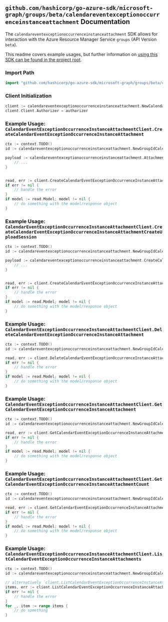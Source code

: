 
## `github.com/hashicorp/go-azure-sdk/microsoft-graph/groups/beta/calendareventexceptionoccurrenceinstanceattachment` Documentation

The `calendareventexceptionoccurrenceinstanceattachment` SDK allows for interaction with the Azure Resource Manager Service `groups` (API Version `beta`).

This readme covers example usages, but further information on [using this SDK can be found in the project root](https://github.com/hashicorp/go-azure-sdk/tree/main/docs).

### Import Path

```go
import "github.com/hashicorp/go-azure-sdk/microsoft-graph/groups/beta/calendareventexceptionoccurrenceinstanceattachment"
```


### Client Initialization

```go
client := calendareventexceptionoccurrenceinstanceattachment.NewCalendarEventExceptionOccurrenceInstanceAttachmentClientWithBaseURI("https://management.azure.com")
client.Client.Authorizer = authorizer
```


### Example Usage: `CalendarEventExceptionOccurrenceInstanceAttachmentClient.CreateCalendarEventExceptionOccurrenceInstanceAttachment`

```go
ctx := context.TODO()
id := calendareventexceptionoccurrenceinstanceattachment.NewGroupIdCalendarEventIdExceptionOccurrenceIdInstanceID("groupIdValue", "eventIdValue", "eventId1Value", "eventId2Value")

payload := calendareventexceptionoccurrenceinstanceattachment.Attachment{
	// ...
}


read, err := client.CreateCalendarEventExceptionOccurrenceInstanceAttachment(ctx, id, payload)
if err != nil {
	// handle the error
}
if model := read.Model; model != nil {
	// do something with the model/response object
}
```


### Example Usage: `CalendarEventExceptionOccurrenceInstanceAttachmentClient.CreateCalendarEventExceptionOccurrenceInstanceAttachmentCreateUploadSession`

```go
ctx := context.TODO()
id := calendareventexceptionoccurrenceinstanceattachment.NewGroupIdCalendarEventIdExceptionOccurrenceIdInstanceID("groupIdValue", "eventIdValue", "eventId1Value", "eventId2Value")

payload := calendareventexceptionoccurrenceinstanceattachment.CreateCalendarEventExceptionOccurrenceInstanceAttachmentCreateUploadSessionRequest{
	// ...
}


read, err := client.CreateCalendarEventExceptionOccurrenceInstanceAttachmentCreateUploadSession(ctx, id, payload)
if err != nil {
	// handle the error
}
if model := read.Model; model != nil {
	// do something with the model/response object
}
```


### Example Usage: `CalendarEventExceptionOccurrenceInstanceAttachmentClient.DeleteCalendarEventExceptionOccurrenceInstanceAttachment`

```go
ctx := context.TODO()
id := calendareventexceptionoccurrenceinstanceattachment.NewGroupIdCalendarEventIdExceptionOccurrenceIdInstanceIdAttachmentID("groupIdValue", "eventIdValue", "eventId1Value", "eventId2Value", "attachmentIdValue")

read, err := client.DeleteCalendarEventExceptionOccurrenceInstanceAttachment(ctx, id)
if err != nil {
	// handle the error
}
if model := read.Model; model != nil {
	// do something with the model/response object
}
```


### Example Usage: `CalendarEventExceptionOccurrenceInstanceAttachmentClient.GetCalendarEventExceptionOccurrenceInstanceAttachment`

```go
ctx := context.TODO()
id := calendareventexceptionoccurrenceinstanceattachment.NewGroupIdCalendarEventIdExceptionOccurrenceIdInstanceIdAttachmentID("groupIdValue", "eventIdValue", "eventId1Value", "eventId2Value", "attachmentIdValue")

read, err := client.GetCalendarEventExceptionOccurrenceInstanceAttachment(ctx, id)
if err != nil {
	// handle the error
}
if model := read.Model; model != nil {
	// do something with the model/response object
}
```


### Example Usage: `CalendarEventExceptionOccurrenceInstanceAttachmentClient.GetCalendarEventExceptionOccurrenceInstanceAttachmentCount`

```go
ctx := context.TODO()
id := calendareventexceptionoccurrenceinstanceattachment.NewGroupIdCalendarEventIdExceptionOccurrenceIdInstanceID("groupIdValue", "eventIdValue", "eventId1Value", "eventId2Value")

read, err := client.GetCalendarEventExceptionOccurrenceInstanceAttachmentCount(ctx, id)
if err != nil {
	// handle the error
}
if model := read.Model; model != nil {
	// do something with the model/response object
}
```


### Example Usage: `CalendarEventExceptionOccurrenceInstanceAttachmentClient.ListCalendarEventExceptionOccurrenceInstanceAttachments`

```go
ctx := context.TODO()
id := calendareventexceptionoccurrenceinstanceattachment.NewGroupIdCalendarEventIdExceptionOccurrenceIdInstanceID("groupIdValue", "eventIdValue", "eventId1Value", "eventId2Value")

// alternatively `client.ListCalendarEventExceptionOccurrenceInstanceAttachments(ctx, id)` can be used to do batched pagination
items, err := client.ListCalendarEventExceptionOccurrenceInstanceAttachmentsComplete(ctx, id)
if err != nil {
	// handle the error
}
for _, item := range items {
	// do something
}
```
